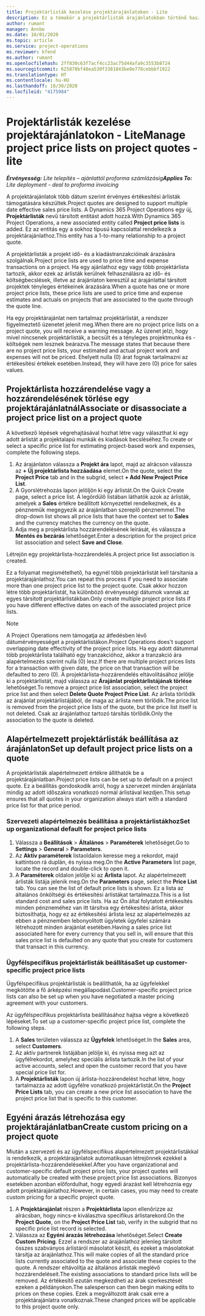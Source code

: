 ```yaml
---
title: Projektárlisták kezelése projektárajánlatokon - Lite
description: Ez a témakör a projektárlisták árajánlatokban történő használatát ismerteti. (Sales)
author: rumant
manager: Annbe
ms.date: 10/01/2020
ms.topic: article
ms.service: project-operations
ms.reviewer: kfend
ms.author: rumant
ms.openlocfilehash: 2ff830c63f7acf4cc23ac75d44afa9c3553b8724
ms.sourcegitcommit: 625878bf48ea530f3381843be0e778cebbbf1922
ms.translationtype: HT
ms.contentlocale: hu-HU
ms.lasthandoff: 10/30/2020
ms.locfileid: "4175984"
---
```

# <a name="manage-project-price-lists-on-project-quotes---lite"></a><span data-ttu-id="57586-104">Projektárlisták kezelése projektárajánlatokon - Lite</span><span class="sxs-lookup"><span data-stu-id="57586-104">Manage project price lists on project quotes - lite</span></span>

<span data-ttu-id="57586-105">_**Érvényesség:** Lite telepítés – ajánlattól proforma számlázásig_</span><span class="sxs-lookup"><span data-stu-id="57586-105">_**Applies To:** Lite deployment - deal to proforma invoicing_</span></span>

<span data-ttu-id="57586-106">A projektárajánlatok több dátum szerint érvényes értékesítési árlisták támogatására készültek.</span><span class="sxs-lookup"><span data-stu-id="57586-106">Project quotes are designed to support multiple date effective sales price lists.</span></span> <span data-ttu-id="57586-107">A Dynamics 365 Project Operations egy új, **Projektárlisták** nevű társított entitást adott hozzá.</span><span class="sxs-lookup"><span data-stu-id="57586-107">With Dynamics 365 Project Operations, a new associated entity called **Project price lists** is added.</span></span> <span data-ttu-id="57586-108">Ez az entitás egy a sokhoz típusú kapcsolattal rendelkezik a projektárajánlathoz.</span><span class="sxs-lookup"><span data-stu-id="57586-108">This entity has a 1-to-many relationship to a project quote.</span></span>

<span data-ttu-id="57586-109">A projektárlisták a projekt idő- és a kiadástranzakcióinak árazására szolgálnak.</span><span class="sxs-lookup"><span data-stu-id="57586-109">Project price lists are used to price time and expense transactions on a project.</span></span> <span data-ttu-id="57586-110">Ha egy ajánlathoz egy vagy több projektárlista tartozik, akkor ezek az árlisták kerülnek felhasználásra az idő- és költségbecslések, illetve az árajánlaton keresztül az árajánlattal társított projektek tényleges értékeinek árazására.</span><span class="sxs-lookup"><span data-stu-id="57586-110">When a quote has one or more project price lists, these price lists are used to price time and expense estimates and actuals on projects that are associated to the quote through the quote line.</span></span>

<span data-ttu-id="57586-111">Ha egy projektárajánlat nem tartalmaz projektárlistát, a rendszer figyelmeztető üzenetet jelenít meg.</span><span class="sxs-lookup"><span data-stu-id="57586-111">When there are no project price lists on a project quote, you will receive a warning message.</span></span> <span data-ttu-id="57586-112">Az üzenet jelzi, hogy mivel nincsenek projektárlisták, a becsült és a tényleges projektmunka és -költségek nem lesznek beárazva.</span><span class="sxs-lookup"><span data-stu-id="57586-112">The message states that because there are no project price lists, your estimated and actual project work and expenses will not be priced.</span></span> <span data-ttu-id="57586-113">Ehelyett nulla (0) árat fognak tartalmazni az értékesítési értékek esetében.</span><span class="sxs-lookup"><span data-stu-id="57586-113">Instead, they will have zero (0) price for sales values.</span></span>

## <a name="associate-or-disassociate-a-project-price-list-on-a-project-quote"></a><span data-ttu-id="57586-114">Projektárlista hozzárendelése vagy a hozzárendelésének törlése egy projektárajánlatnál</span><span class="sxs-lookup"><span data-stu-id="57586-114">Associate or disassociate a project price list on a project quote</span></span>

<span data-ttu-id="57586-115">A következő lépések végrehajtásával hozhat létre vagy választhat ki egy adott árlistát a projektalapú munkák és kiadások becsléséhez.</span><span class="sxs-lookup"><span data-stu-id="57586-115">To create or select a specific price list for estimating project-based work and expenses, complete the following steps.</span></span>

1. <span data-ttu-id="57586-116">Az árajánlaton válassza a **Projekt ára** lapot, majd az alrácson válassza az **+ Új projektárlista hozzáadása** elemet.</span><span class="sxs-lookup"><span data-stu-id="57586-116">On the quote, select the **Project Price** tab and in the subgrid, select **+ Add New Project Price List**.</span></span>
2. <span data-ttu-id="57586-117">A Gyorslétrehozás lapon jelöljön ki egy árlistát.</span><span class="sxs-lookup"><span data-stu-id="57586-117">On the Quick Create page, select a price list.</span></span> <span data-ttu-id="57586-118">A legördülő listában láthatók azok az árlisták, amelyek a **Sales** értékre beállított környezettel rendelkeznek, és a pénznemük megegyezik az árajánlatban szereplő pénznemmel.</span><span class="sxs-lookup"><span data-stu-id="57586-118">The drop-down list shows all price lists that have the context set to **Sales** and the currency matches the currency on the quote.</span></span>
4. <span data-ttu-id="57586-119">Adja meg a projektárlista hozzárendelésének leírását, és válassza a **Mentés és bezárás** lehetőséget.</span><span class="sxs-lookup"><span data-stu-id="57586-119">Enter a description for the project price list association and select **Save and Close**.</span></span>

<span data-ttu-id="57586-120">Létrejön egy projektárlista-hozzárendelés.</span><span class="sxs-lookup"><span data-stu-id="57586-120">A project price list association is created.</span></span>

<span data-ttu-id="57586-121">Ez a folyamat megismételhető, ha egynél több projektárlistát kell társítania a projektárajánlathoz.</span><span class="sxs-lookup"><span data-stu-id="57586-121">You can repeat this process if you need to associate more than one project price list to the project quote.</span></span> <span data-ttu-id="57586-122">Csak akkor hozzon létre több projektárlistát, ha különböző érvényességi dátumok vannak az egyes társított projektárlistákban.</span><span class="sxs-lookup"><span data-stu-id="57586-122">Only create multiple project price lists if you have different effective dates on each of the associated project price lists.</span></span>

> [!NOTE]
> <span data-ttu-id="57586-123">A Project Operations nem támogatja az átfedésben lévő dátumérvényességet a projektárlistákon.</span><span class="sxs-lookup"><span data-stu-id="57586-123">Project Operations does't support overlapping date effectivity of the project price lists.</span></span> <span data-ttu-id="57586-124">Ha egy adott dátummal több projektárlista található egy tranzakcióhoz, akkor a tranzakció ára alapértelmezés szerint nulla (0) lesz.</span><span class="sxs-lookup"><span data-stu-id="57586-124">If there are multiple project prices lists for a transaction with given date, the price on that transaction will be defaulted to zero (0).</span></span>
<span data-ttu-id="57586-125">A projektárlista-hozzárendelés eltávolításához jelölje ki a projektárlistát, majd válassza az **Árajánlat projektárlistájának törlése** lehetőséget.</span><span class="sxs-lookup"><span data-stu-id="57586-125">To remove a project price list association, select the project price list and then select **Delete Quote Project Price List**.</span></span> <span data-ttu-id="57586-126">Az árlista törlődik az árajánlat projektárlistájából, de maga az árlista nem törlődik.</span><span class="sxs-lookup"><span data-stu-id="57586-126">The price list is removed from the project price lists of the quote, but the price list itself is not deleted.</span></span> <span data-ttu-id="57586-127">Csak az árajánlathoz tartozó társítás törlődik.</span><span class="sxs-lookup"><span data-stu-id="57586-127">Only the association to the quote is deleted.</span></span>

## <a name="set-up-default-project-price-lists-on-a-quote"></a><span data-ttu-id="57586-128">Alapértelmezett projektárlisták beállítása az árajánlaton</span><span class="sxs-lookup"><span data-stu-id="57586-128">Set up default project price lists on a quote</span></span>

<span data-ttu-id="57586-129">A projektárlisták alapértelmezett értékre állíthatók be a projektárajánlatban.</span><span class="sxs-lookup"><span data-stu-id="57586-129">Project price lists can be set up to default on a project quote.</span></span> <span data-ttu-id="57586-130">Ez a beállítás gondoskodik arról, hogy a szervezet minden árajánlata mindig az adott időszakra vonatkozó normál árlistával kezdjen.</span><span class="sxs-lookup"><span data-stu-id="57586-130">This setup ensures that all quotes in your organization always start with a standard price list for that price period.</span></span>

### <a name="set-up-organizational-default-for-project-price-lists"></a><span data-ttu-id="57586-131">Szervezeti alapértelmezés beállítása a projektárlistákhoz</span><span class="sxs-lookup"><span data-stu-id="57586-131">Set up organizational default for project price lists</span></span>

1. <span data-ttu-id="57586-132">Válassza a **Beállítások** > **Általános** > **Paraméterek** lehetőséget.</span><span class="sxs-lookup"><span data-stu-id="57586-132">Go to **Settings** > **General** > **Parameters**.</span></span>
2. <span data-ttu-id="57586-133">Az **Aktív paraméterek** listaoldalon keresse meg a rekordot, majd kattintson rá duplán, és nyissa meg.</span><span class="sxs-lookup"><span data-stu-id="57586-133">On the **Active Parameters** list page, locate the record and double-click to open it.</span></span> 
3. <span data-ttu-id="57586-134">A **Paraméterek** oldalon jelölje ki az **Árlista** lapot. Az alapértelmezett árlisták listája jelenik meg.</span><span class="sxs-lookup"><span data-stu-id="57586-134">On the **Parameters** page, select the **Price List** tab. You can see the list of default price lists is shown.</span></span> <span data-ttu-id="57586-135">Ez a lista az általános önköltségi és értékesítési árlistákat tartalmazza.</span><span class="sxs-lookup"><span data-stu-id="57586-135">This is a list standard cost and sales price lists.</span></span> <span data-ttu-id="57586-136">Ha az Ön által folytatott értékesítés minden pénzneméhez van itt társítva egy értékesítési árlista, akkor biztosíthatja, hogy ez az értékesítési árlista lesz az alapértelmezés az ebben a pénznemben lebonyolított ügyletek ügyfelei számára létrehozott minden árajánlat esetében.</span><span class="sxs-lookup"><span data-stu-id="57586-136">Having a sales price list associated here for every currency that you sell in, will ensure that this sales price list is defaulted on any quote that you create for customers that transact in this currency.</span></span>

### <a name="set-up-customer-specific-project-price-lists"></a><span data-ttu-id="57586-137">Ügyfélspecifikus projektárlisták beállítása</span><span class="sxs-lookup"><span data-stu-id="57586-137">Set up customer-specific project price lists</span></span>

<span data-ttu-id="57586-138">Ügyfélspecifikus projektárlisták is beállíthatók, ha az ügyfelekkel megkötötte a fő árképzési megállapodást.</span><span class="sxs-lookup"><span data-stu-id="57586-138">Customer-specific project price lists can also be set up when you have negotiated a master pricing agreement with your customers.</span></span>

<span data-ttu-id="57586-139">Az ügyfélspecifikus projektárlista beállításához hajtsa végre a következő lépéseket.</span><span class="sxs-lookup"><span data-stu-id="57586-139">To set up a customer-specific project price list, complete the following steps.</span></span>

1. <span data-ttu-id="57586-140">A **Sales** területen válassza az **Ügyfelek** lehetőséget.</span><span class="sxs-lookup"><span data-stu-id="57586-140">In the **Sales** area, select **Customers**.</span></span>
2. <span data-ttu-id="57586-141">Az aktív partnerek listájában jelölje ki, és nyissa meg azt az ügyfélrekordot, amelyhez speciális árlista tartozik.</span><span class="sxs-lookup"><span data-stu-id="57586-141">In the list of your active accounts, select and open the customer record that you have special price list for.</span></span>
3. <span data-ttu-id="57586-142">A **Projektárlisták** lapon új árlista-hozzárendelést hozhat létre, hogy tartalmazza az adott ügyfélre vonatkozó projektárlistát.</span><span class="sxs-lookup"><span data-stu-id="57586-142">On the **Project Price Lists** tab, you can create a new price list association to have the project price list that is specific to this customer.</span></span>

## <a name="create-custom-pricing-on-a-project-quote"></a><span data-ttu-id="57586-143">Egyéni árazás létrehozása egy projektárajánlatban</span><span class="sxs-lookup"><span data-stu-id="57586-143">Create custom pricing on a project quote</span></span>

<span data-ttu-id="57586-144">Miután a szervezeti és az ügyfélspecifikus alapértelmezett projektárlistákkal is rendelkezik, a projektárajánlatok automatikusan létrejönnek ezekkel a projektárlista-hozzárendelésekkel.</span><span class="sxs-lookup"><span data-stu-id="57586-144">After you have organizational and customer-specific default project price lists, your project quotes will automatically be created with these project price list associations.</span></span> <span data-ttu-id="57586-145">Bizonyos esetekben azonban előfordulhat, hogy egyedi árazást kell létrehoznia egy adott projektárajánlathoz.</span><span class="sxs-lookup"><span data-stu-id="57586-145">However, in certain cases, you may need to create custom pricing for a specific project quote.</span></span> 

1. <span data-ttu-id="57586-146">A **Projektárajánlat** részen a **Projektárlista** lapon ellenőrizze az alrácsban, hogy nincs-e kiválasztva specifikus árlistarekord.</span><span class="sxs-lookup"><span data-stu-id="57586-146">On the **Project Quote**, on the **Project Price List** tab, verify in the subgrid that no specific price list record is selected.</span></span>
2. <span data-ttu-id="57586-147">Válassza az **Egyéni árazás létrehozása** lehetőséget.</span><span class="sxs-lookup"><span data-stu-id="57586-147">Select **Create Custom Pricing**.</span></span> <span data-ttu-id="57586-148">Ezzel a rendszer az árajánlathoz jelenleg társított összes szabványos árlistáról másolatot készít, és ezeket a másolatokat társítja az árajánlathoz.</span><span class="sxs-lookup"><span data-stu-id="57586-148">This will make copies of all the standard price lists currently associated to the quote and associate these copies to the quote.</span></span> <span data-ttu-id="57586-149">A rendszer eltávolítja az általános árlisták meglévő hozzárendeléseit.</span><span class="sxs-lookup"><span data-stu-id="57586-149">The existing associations to standard price lists will be removed.</span></span> <span data-ttu-id="57586-150">Az értékesítő ezután megkezdheti az árak szerkesztését ezeken a példányokon.</span><span class="sxs-lookup"><span data-stu-id="57586-150">The salesperson can then begin making edits to prices on these copies.</span></span> <span data-ttu-id="57586-151">Ezek a megváltozott árak csak erre a projektárajánlatra vonatkoznak.</span><span class="sxs-lookup"><span data-stu-id="57586-151">These changed prices will be applicable to this project quote only.</span></span>
